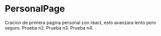 # PersonalPage
Cracion de primera pagina personal con react, esto avanzara lento pero seguro.
Prueba n2.
Prueba n3.
Prueba n4.